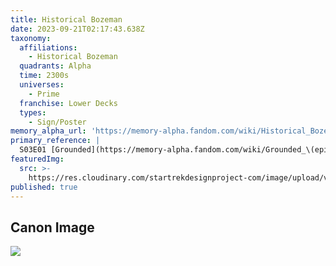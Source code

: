 ```yaml
---
title: Historical Bozeman
date: 2023-09-21T02:17:43.638Z
taxonomy:
  affiliations:
    - Historical Bozeman
  quadrants: Alpha
  time: 2300s
  universes:
    - Prime
  franchise: Lower Decks
  types:
    - Sign/Poster
memory_alpha_url: 'https://memory-alpha.fandom.com/wiki/Historical_Bozeman?so=search'
primary_reference: |
  S03E01 [Grounded](https://memory-alpha.fandom.com/wiki/Grounded_\(episode\))
featuredImg:
  src: >-
    https://res.cloudinary.com/startrekdesignproject-com/image/upload/v1695261733/Bozeman.png
published: true
---
```


## Canon Image

![](https://res.cloudinary.com/startrekdesignproject-com/image/upload/v1695261733/Bozeman_LDS-3x1-1.jpg)
